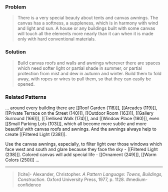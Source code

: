 ### Problem
>There is a very special beauty about tents and canvas awnings. The canvas has a softness, a suppleness, which is in harmony with wind and light and sun. A house or any buildings built with some canvas will touch all the elements more nearly than it can when it is made only with hard conventional materials.

### Solution
>Build canvas roofs and walls and awnings wherever there are spaces which need softer light or partial shade in summer, or partial protection from mist and dew in autumn and winter. Build them to fold away, with ropes or wires to pull them, so that they can easily be opened.

### Related Patterns
... around every building there are [[Roof Garden (118)]], [[Arcades (119)]], [[Private Terrace on the Street (140)]], [[Outdoor Room (163)]], [[Gallery Surround (166)]], [[Trellised Walk (174)]], and [[Window Place (180)]], even [[Small Parking Lots (103)]], which all become more subtle and more beautiful with canvas roofs and awnings. And the awnings always help to create [[Filtered Light (238)]].

Use the canvas awnings, especially, to filter light over those windows which face west and south and glare because they face the sky - [[Filtered Light (238)]]. Colored canvas will add special life - [[Ornament (249)]], [[Warm Colors (250)]] ...

---
> [!cite]- Alexander, Christopher. _A Pattern Language: Towns, Buildings, Construction_. Oxford University Press, 1977, p. 1128.
> #medium-confidence 